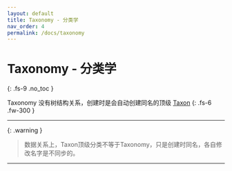 ```yaml
---
layout: default
title: Taxonomy - 分类学
nav_order: 4
permalink: /docs/taxonomy
---
```


# Taxonomy - 分类学
{: .fs-9 .no_toc }

Taxonomy 没有树结构关系，创建时是会自动创建同名的顶级 [Taxon]
{: .fs-6 .fw-300 }

---

{: .warning }
> 数据关系上，Taxon顶级分类不等于Taxonomy，只是创建时同名，各自修改名字是不同步的。


---

[Taxon]: {{site.url}}{{site.baseurl}}/docs/taxon